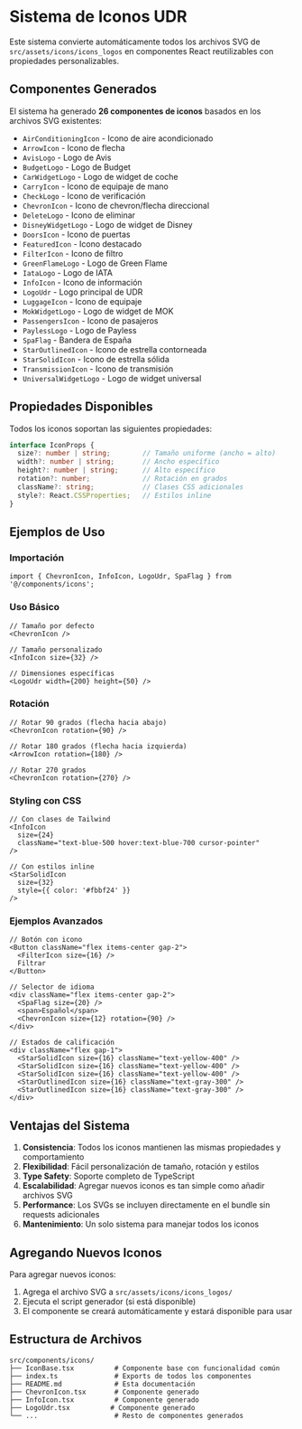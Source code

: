 # Sistema de Iconos UDR

Este sistema convierte automáticamente todos los archivos SVG de `src/assets/icons/icons_logos` en componentes React reutilizables con propiedades personalizables.

## Componentes Generados

El sistema ha generado **26 componentes de iconos** basados en los archivos SVG existentes:

- `AirConditioningIcon` - Icono de aire acondicionado
- `ArrowIcon` - Icono de flecha
- `AvisLogo` - Logo de Avis
- `BudgetLogo` - Logo de Budget
- `CarWidgetLogo` - Logo de widget de coche
- `CarryIcon` - Icono de equipaje de mano
- `CheckLogo` - Icono de verificación
- `ChevronIcon` - Icono de chevron/flecha direccional
- `DeleteLogo` - Icono de eliminar
- `DisneyWidgetLogo` - Logo de widget de Disney
- `DoorsIcon` - Icono de puertas
- `FeaturedIcon` - Icono destacado
- `FilterIcon` - Icono de filtro
- `GreenFlameLogo` - Logo de Green Flame
- `IataLogo` - Logo de IATA
- `InfoIcon` - Icono de información
- `LogoUdr` - Logo principal de UDR
- `LuggageIcon` - Icono de equipaje
- `MokWidgetLogo` - Logo de widget de MOK
- `PassengersIcon` - Icono de pasajeros
- `PaylessLogo` - Logo de Payless
- `SpaFlag` - Bandera de España
- `StarOutlinedIcon` - Icono de estrella contorneada
- `StarSolidIcon` - Icono de estrella sólida
- `TransmissionIcon` - Icono de transmisión
- `UniversalWidgetLogo` - Logo de widget universal

## Propiedades Disponibles

Todos los iconos soportan las siguientes propiedades:

```typescript
interface IconProps {
  size?: number | string;        // Tamaño uniforme (ancho = alto)
  width?: number | string;       // Ancho específico
  height?: number | string;      // Alto específico
  rotation?: number;             // Rotación en grados
  className?: string;            // Clases CSS adicionales
  style?: React.CSSProperties;   // Estilos inline
}
```

## Ejemplos de Uso

### Importación

```tsx
import { ChevronIcon, InfoIcon, LogoUdr, SpaFlag } from '@/components/icons';
```

### Uso Básico

```tsx
// Tamaño por defecto
<ChevronIcon />

// Tamaño personalizado
<InfoIcon size={32} />

// Dimensiones específicas
<LogoUdr width={200} height={50} />
```

### Rotación

```tsx
// Rotar 90 grados (flecha hacia abajo)
<ChevronIcon rotation={90} />

// Rotar 180 grados (flecha hacia izquierda)
<ArrowIcon rotation={180} />

// Rotar 270 grados
<ChevronIcon rotation={270} />
```

### Styling con CSS

```tsx
// Con clases de Tailwind
<InfoIcon 
  size={24} 
  className="text-blue-500 hover:text-blue-700 cursor-pointer" 
/>

// Con estilos inline
<StarSolidIcon 
  size={32} 
  style={{ color: '#fbbf24' }} 
/>
```

### Ejemplos Avanzados

```tsx
// Botón con icono
<Button className="flex items-center gap-2">
  <FilterIcon size={16} />
  Filtrar
</Button>

// Selector de idioma
<div className="flex items-center gap-2">
  <SpaFlag size={20} />
  <span>Español</span>
  <ChevronIcon size={12} rotation={90} />
</div>

// Estados de calificación
<div className="flex gap-1">
  <StarSolidIcon size={16} className="text-yellow-400" />
  <StarSolidIcon size={16} className="text-yellow-400" />
  <StarSolidIcon size={16} className="text-yellow-400" />
  <StarOutlinedIcon size={16} className="text-gray-300" />
  <StarOutlinedIcon size={16} className="text-gray-300" />
</div>
```

## Ventajas del Sistema

1. **Consistencia**: Todos los iconos mantienen las mismas propiedades y comportamiento
2. **Flexibilidad**: Fácil personalización de tamaño, rotación y estilos
3. **Type Safety**: Soporte completo de TypeScript
4. **Escalabilidad**: Agregar nuevos iconos es tan simple como añadir archivos SVG
5. **Performance**: Los SVGs se incluyen directamente en el bundle sin requests adicionales
6. **Mantenimiento**: Un solo sistema para manejar todos los iconos

## Agregando Nuevos Iconos

Para agregar nuevos iconos:

1. Agrega el archivo SVG a `src/assets/icons/icons_logos/`
2. Ejecuta el script generador (si está disponible)
3. El componente se creará automáticamente y estará disponible para usar

## Estructura de Archivos

```
src/components/icons/
├── IconBase.tsx          # Componente base con funcionalidad común
├── index.ts              # Exports de todos los componentes
├── README.md             # Esta documentación
├── ChevronIcon.tsx       # Componente generado
├── InfoIcon.tsx          # Componente generado
├── LogoUdr.tsx          # Componente generado
└── ...                   # Resto de componentes generados
``` 